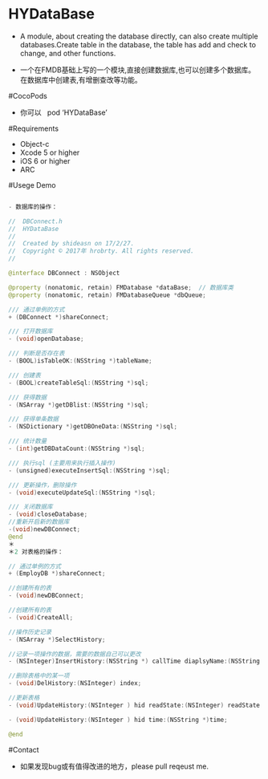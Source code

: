 # HYDataBase
- A module, about creating the database directly, can also create multiple databases.Create table in the database, the table has add and check to change, and other functions.

- 一个在FMDB基础上写的一个模块,直接创建数据库,也可以创建多个数据库。在数据库中创建表,有增删查改等功能。

#CocoPods
- 你可以   pod  ‘HYDataBase’

#Requirements
- Object-c
- Xcode 5 or higher
- iOS 6 or higher
- ARC

#Usege Demo

```java   

- 数据库的操作：

//  DBConnect.h
//  HYDataBase
//
//  Created by shideasn on 17/2/27.
//  Copyright © 2017年 hrobrty. All rights reserved.
//

@interface DBConnect : NSObject

@property (nonatomic, retain) FMDatabase *dataBase;  // 数据库类
@property (nonatomic, retain) FMDatabaseQueue *dbQueue;

/// 通过单例的方式
+ (DBConnect *)shareConnect;

/// 打开数据库
- (void)openDatabase;

/// 判断是否存在表
- (BOOL)isTableOK:(NSString *)tableName;

/// 创建表
- (BOOL)createTableSql:(NSString *)sql;

/// 获得数据
- (NSArray *)getDBlist:(NSString *)sql;

/// 获得单条数据
- (NSDictionary *)getDBOneData:(NSString *)sql;

/// 统计数量
- (int)getDBDataCount:(NSString *)sql;

/// 执行sql (主要用来执行插入操作)
- (unsigned)executeInsertSql:(NSString *)sql;

/// 更新操作，删除操作
- (void)executeUpdateSql:(NSString *)sql;

/// 关闭数据库
- (void)closeDatabase;
//重新开启新的数据库
-(void)newDBConnect;
@end
＊
＊2 对表格的操作：

// 通过单例的方式
+ (EmployDB *)shareConnect;

//创建所有的表
- (void)newDBConnect;

//创建所有的表
- (void)CreateAll;

//操作历史记录
- (NSArray *)SelectHistory;

//记录一项操作的数据，需要的数据自己可以更改
- (NSInteger)InsertHistory:(NSString *) callTime diaplsyName:(NSString *) diaplsyName time:(NSString *) time sipUri:(NSString *) sipUri sipNum:(NSString *) sipNum direction:(NSInteger) direction;

//删除表格中的某一项
- (void)DelHistory:(NSInteger) index;

//更新表格
- (void)UpdateHistory:(NSInteger ) hid readState:(NSInteger) readState time:(NSString *)time;

- (void)UpdateHistory:(NSInteger ) hid time:(NSString *)time;

@end

```

#Contact
 - 如果发现bug或有值得改进的地方，please pull reqeust me.
